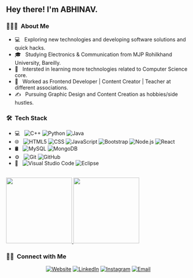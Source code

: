 <h2> Hey there! I'm ABHINAV.</h2>

<h3> 👨🏻‍💻 &nbsp;About Me </h3>

- 💻 &nbsp; Exploring new technologies and developing software solutions and quick hacks.
- 🎓 &nbsp; Studying Electronics & Communication from MJP Rohilkhand University, Bareilly.
- 🌱 &nbsp; Intersted in learning more technologies related to Computer Science core.
- 💼 &nbsp; Worked as Frontend Developer | Content Creator | Teacher at different associations.
- ✍️ &nbsp; Pursuing Graphic Design and Content Creation as hobbies/side hustles.

<h3> 🛠 &nbsp;Tech Stack</h3>

- 💻 &nbsp;
  ![C++](https://img.shields.io/badge/-C++-333333?style=flat&logo=C%2B%2B&logoColor=00599C)
  ![Python](https://img.shields.io/badge/-Python-333333?style=flat&logo=python)
  ![Java](https://img.shields.io/badge/-Java-333333?style=flat&logo=Java&logoColor=007396)
- 🌐 &nbsp;
  ![HTML5](https://img.shields.io/badge/-HTML5-333333?style=flat&logo=HTML5)
  ![CSS](https://img.shields.io/badge/-CSS-333333?style=flat&logo=CSS3&logoColor=1572B6)
  ![JavaScript](https://img.shields.io/badge/-JavaScript-333333?style=flat&logo=javascript)
  ![Bootstrap](https://img.shields.io/badge/-Bootstrap-333333?style=flat&logo=bootstrap&logoColor=563D7C)
  ![Node.js](https://img.shields.io/badge/-Node.js-333333?style=flat&logo=node.js)
  ![React](https://img.shields.io/badge/-React-333333?style=flat&logo=react)
- 🛢 &nbsp;
  ![MySQL](https://img.shields.io/badge/-MySQL-333333?style=flat&logo=mysql)
  ![MongoDB](https://img.shields.io/badge/-MongoDB-333333?style=flat&logo=mongodb)
- ⚙️ &nbsp;
  ![Git](https://img.shields.io/badge/-Git-333333?style=flat&logo=git)
  ![GitHub](https://img.shields.io/badge/-GitHub-333333?style=flat&logo=github)
- 🔧 &nbsp;
  ![Visual Studio Code](https://img.shields.io/badge/-Visual%20Studio%20Code-333333?style=flat&logo=visual-studio-code&logoColor=007ACC)
  ![Eclipse](https://img.shields.io/badge/-Eclipse-333333?style=flat&logo=eclipse-ide&logoColor=2C2255)
<br/>

<a href="https://github.com/thejaisabhi">
  <img height="180em" src="https://github-readme-stats.vercel.app/api?username=thejaisabhi&theme=buefy&show_icons=true" />
  <img height="180em" src="https://github-readme-stats.vercel.app/api/top-langs/?username=thejaisabhi&theme=buefy&layout=compact" />
</a>

<br/>

<h3> 🤝🏻 &nbsp;Connect with Me </h3>

<p align="center">
<a href="https://"><img alt="Website" src="https://img.shields.io/badge/Website-www.url.com-blue?style=flat-square&logo=google-chrome"></a>
<a href="https://www.linkedin.com/in/abhinavjais/"><img alt="LinkedIn" src="https://img.shields.io/badge/LinkedIn-Abhinav%20Jaiswal-blue?style=flat-square&logo=linkedin"></a>
<a href="https://www.instagram.com/theabhijais/"><img alt="Instagram" src="https://img.shields.io/badge/Instagram-theabhijais-blue?style=flat-square&logo=instagram"></a>
<a href="mailto:mrjaisabhi.14@gmail.com"><img alt="Email" src="https://img.shields.io/badge/Email-mrjaisabhi.14@gmail.com-blue?style=flat-square&logo=gmail"></a>
</p>
